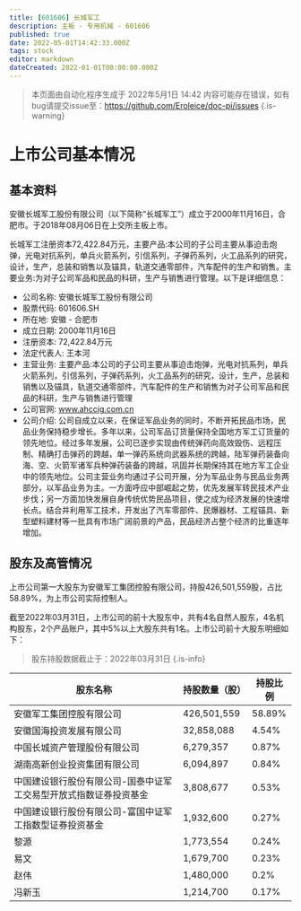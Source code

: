 ```yaml
---
title: [601606] 长城军工
description: 主板 - 专用机械 - 601606
published: true
date: 2022-05-01T14:42:33.000Z
tags: stock
editor: markdown
dateCreated: 2022-01-01T00:00:00.000Z
---
```


> 本页面由自动化程序生成于 2022年5月1日 14:42
> 内容可能存在错误，如有bug请提交issue至：https://github.com/Eroleice/doc-pi/issues
{.is-warning}

# 上市公司基本情况

## 基本资料

安徽长城军工股份有限公司（以下简称“长城军工”）成立于2000年11月16日，合肥市。于2018年08月06日在上交所主板上市。

长城军工注册资本72,422.84万元，主要产品:本公司的子公司主要从事迫击炮弹，光电对抗系列，单兵火箭系列，引信系列，子弹药系列，火工品系列的研究，设计，生产，总装和销售以及锚具，轨道交通零部件，汽车配件的生产和销售。主要业务:为对子公司军品和民品的科研，生产与销售进行管理。以下是详细信息：

- 公司名称: 安徽长城军工股份有限公司
- 股票代码: 601606.SH
- 所在地: 安徽 - 合肥市
- 成立日期: 2000年11月16日
- 注册资本: 72,422.84万元
- 法定代表人: 王本河
- 主营业务: 主要产品:本公司的子公司主要从事迫击炮弹，光电对抗系列，单兵火箭系列，引信系列，子弹药系列，火工品系列的研究，设计，生产，总装和销售以及锚具，轨道交通零部件，汽车配件的生产和销售为对子公司军品和民品的科研，生产与销售进行管理
- 公司官网: www.ahccjg.com.cn
- 公司介绍: 公司自成立以来，在保证军品业务的同时，不断开拓民品市场，民品业务保持稳步增长。多年以来，公司军品订货量保持全国地方军工订货量的领先地位。经过多年发展，公司已逐步实现由传统弹药向高效毁伤、远程压制、精确打击弹药的跨越，单一弹药系统向武器系统的跨越，陆军弹药装备向海、空、火箭军诸军兵种弹药装备的跨越，巩固并长期保持其在地方军工企业中的领先地位。公司主营业务均通过子公司开展，分为军品业务与民品业务两部分，以军品业务为主。一方面呼应中部崛起之势，优先发展军转民技术产业步伐；另一方面加快发展自身传统优势民品项目，使之成为经济发展的快速增长点。结合并利用军工技术，开发出了汽车零部件、民爆器材、工程锚具、新型塑料建材等一批具有市场广阔前景的产品，民品经济占整个经济的比重逐年增加。


## 股东及高管情况

上市公司第一大股东为安徽军工集团控股有限公司，持股426,501,559股，占比58.89%，为上市公司实际控制人。

截至2022年03月31日，上市公司的前十大股东中，共有4名自然人股东，4名机构股东，2个产品账户，其中5%以上大股东共有1名。上市公司前十大股东明细如下：

> 股东持股数据截止于：2022年03月31日
{.is-info}

| 股东名称 | 持股数量（股） | 持股比例 |
| --- | --- | --- |
| 安徽军工集团控股有限公司 | 426,501,559 | 58.89% |
| 安徽国海投资发展有限公司 | 32,858,088 | 4.54% |
| 中国长城资产管理股份有限公司 | 6,279,357 | 0.87% |
| 湖南高新创业投资集团有限公司 | 6,094,897 | 0.84% |
| 中国建设银行股份有限公司-国泰中证军工交易型开放式指数证券投资基金 | 3,808,677 | 0.53% |
| 中国建设银行股份有限公司-富国中证军工指数型证券投资基金 | 1,932,600 | 0.27% |
| 黎源 | 1,773,554 | 0.24% |
| 易文 | 1,679,700 | 0.23% |
| 赵伟 | 1,480,000 | 0.2% |
| 冯新玉 | 1,214,700 | 0.17% |




